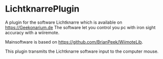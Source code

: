 # LichtknarrePlugin
A plugin for the software Lichtknarre which is available on https://Geekonarium.de The software let you control you pc with iron sight accuracy with a wiiremote.

Mainsoftware is based on https://github.com/BrianPeek/WiimoteLib.

This plugin transmits the Lichtknarre software input to the computer mouse.
